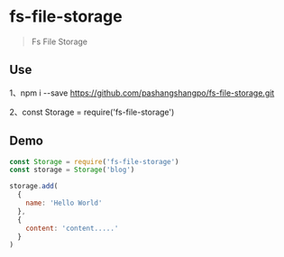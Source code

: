 # fs-file-storage

> Fs File Storage

## Use

1、npm i --save https://github.com/pashangshangpo/fs-file-storage.git

2、const Storage = require('fs-file-storage')

## Demo

```js
const Storage = require('fs-file-storage')
const storage = Storage('blog')

storage.add(
  {
    name: 'Hello World'
  },
  {
    content: 'content.....'
  }
)
```

